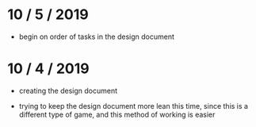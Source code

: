 # 10 / 5 / 2019

* begin on order of tasks in the design document

# 10 / 4 / 2019

* creating the design document

* trying to keep the design document more lean this time, since this is a different type of game, and this method of working is easier

